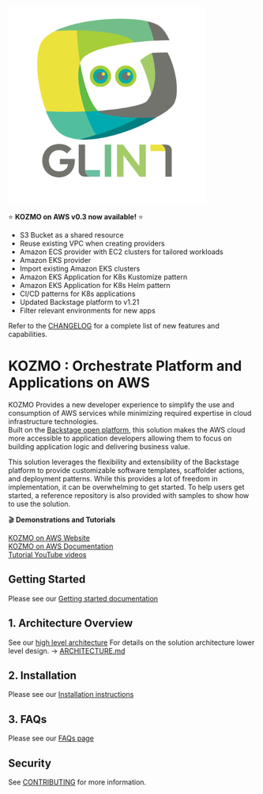 <img src="./docs/images/kozmo-logo.png"
     alt="KOZMO on AWS"
     style="margin-right: 10px;max-height: 400px; " />

:star: **KOZMO on AWS v0.3 now available!** :star:
* S3 Bucket as a shared resource
* Reuse existing VPC when creating providers
* Amazon ECS provider with EC2 clusters for tailored workloads
* Amazon EKS provider
* Import existing Amazon EKS clusters
* Amazon EKS Application for K8s Kustomize pattern
* Amazon EKS Application for K8s Helm pattern
* CI/CD patterns for K8s applications
* Updated Backstage platform to v1.21
* Filter relevant environments for new apps

Refer to the [CHANGELOG](https://kozmoonaws.io/docs/CHANGELOG) for a complete list of new features and capabilities.
# KOZMO : Orchestrate Platform and Applications on AWS

KOZMO Provides a new developer experience to simplify the use and consumption of AWS services while minimizing required expertise in cloud infrastructure technologies.  
Built on the [Backstage open platform](https://backstage.io), this solution makes the AWS cloud more accessible to application developers allowing them to focus on building application logic and delivering business value.

This solution leverages the flexibility and extensibility of the Backstage platform to provide customizable software templates, scaffolder actions, and deployment patterns. While this provides a lot of freedom in implementation, it can be overwhelming to get started.  To help users get started, a reference repository is also provided with samples to show how to use the solution.

:clapper: **Demonstrations and Tutorials**

[KOZMO on AWS Website](https://kozmoonaws.io) <br/>
[KOZMO on AWS Documentation](https://kozmoonaws.io/docs/intro) <br/>
[Tutorial YouTube videos](https://www.youtube.com/playlist?list=PLhr1KZpdzukcf5e7vYOVkpw4h-rzy7Pn3)

## Getting Started
Please see our [Getting started documentation](https://kozmoonaws.io/docs/getting-started/deploy-the-platform)

## 1. Architecture Overview
See our [high level architecture](https://kozmoonaws.io/docs/techdocs/architecture)
For details on the solution architecture lower level design. ->  [ARCHITECTURE.md](kozmo-deploy-aws/docs/ARCHITECTURE.md)   

## 2. Installation
Please see our [Installation instructions](https://kozmoonaws.io/docs/getting-started/deploy-the-platform)

## 3. FAQs
Please see our [FAQs page](https://kozmoonaws.io/docs/faq)

## Security

See [CONTRIBUTING](CONTRIBUTING.md#security-issue-notifications) for more information.
